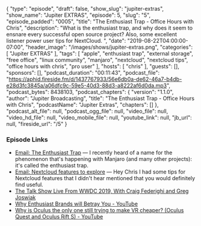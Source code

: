 {
  "type": "episode",
  "draft": false,
  "show_slug": "jupiter-extras",
  "show_name": "Jupiter EXTRAS",
  "episode": 5,
  "slug": "5",
  "episode_padded": "0005",
  "title": "The Enthusiast Trap - Office Hours with Chris",
  "description": "What is the enthusiast trap, and why does it seem to ensnare every successful open source project? Also, some excellent listener power user tips for NextCloud. ",
  "date": "2019-08-22T04:00:00-07:00",
  "header_image": "/images/shows/jupiter-extras.png",
  "categories": [
    "Jupiter EXTRAS"
  ],
  "tags": [
    "apple",
    "enthusiast trap",
    "external storage",
    "free office",
    "linux community",
    "manjaro",
    "nextcloud",
    "nextcloud tips",
    "office hours with chris",
    "pro user"
  ],
  "hosts": [
    "chris"
  ],
  "guests": [],
  "sponsors": [],
  "podcast_duration": "00:11:43",
  "podcast_file": "https://aphid.fireside.fm/d/1437767933/56e6db0a-de62-46a7-b4db-e28d3fc3845a/a06dfc9c-59e5-40d3-88d3-a8222af6d0da.mp3",
  "podcast_bytes": 8438103,
  "podcast_chapters": {
    "version": "1.1.0",
    "author": "Jupiter Broadcasting",
    "title": "The Enthusiast Trap - Office Hours with Chris",
    "podcastName": "Jupiter Extras",
    "chapters": []
  },
  "podcast_alt_file": null,
  "podcast_ogg_file": null,
  "video_file": null,
  "video_hd_file": null,
  "video_mobile_file": null,
  "youtube_link": null,
  "jb_url": null,
  "fireside_url": "/5"
}


### Episode Links

  * [Email: The Enthusiast Trap](https://slexy.org/view/s20YeO5kh5 "Email: The Enthusiast Trap") — I recently heard of a name for the phenomenon that's happening with Manjaro (and many other projects): it's called the enthusiast trap. 
  * [Email: Nextcloud features to explore](https://slexy.org/view/s2kwudq1Zn "Email: Nextcloud features to explore") — Hey Chris I had some tips for Nextcloud features that I didn't hear mentioned that you would definitely find useful.
  * [The Talk Show Live From WWDC 2019, With Craig Federighi and Greg Joswiak](https://daringfireball.net/2019/06/the_talk_show_live_from_wwdc_2019 "The Talk Show Live From WWDC 2019, With Craig Federighi and Greg Joswiak")
  * [Why Enthusiast Brands will Betray You - YouTube](https://www.youtube.com/watch?v=FJgTKx-rg18 "Why Enthusiast Brands will Betray You - YouTube")
  * [Why is Oculus the only one still trying to make VR cheaper? (Oculus Quest and Oculus Rift S) - YouTube](https://www.youtube.com/watch?v=YpVLmME2n1M "Why is Oculus the only one still trying to make VR cheaper? \(Oculus Quest and Oculus Rift S\) - YouTube")


